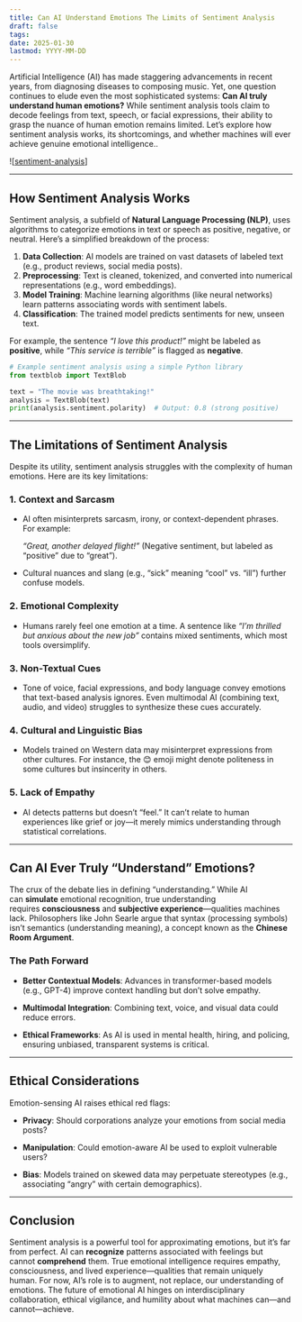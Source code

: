 ```yaml
---
title: Can AI Understand Emotions The Limits of Sentiment Analysis
draft: false
tags: 
date: 2025-01-30
lastmod: YYYY-MM-DD
---
```

 
Artificial Intelligence (AI) has made staggering advancements in recent years, from diagnosing diseases to composing music. Yet, one question continues to elude even the most sophisticated systems: **Can AI truly understand human emotions?** While sentiment analysis tools claim to decode feelings from text, speech, or facial expressions, their ability to grasp the nuance of human emotion remains limited. Let’s explore how sentiment analysis works, its shortcomings, and whether machines will ever achieve genuine emotional intelligence..

![[sentiment-analysis](https://fastercapital.co/i/Sentiment-Analysis--How-to-Use-Sentiment-Analysis-to-Understand-Your-Social-Media-Audience--Challenges-and-Limitations-of-Sentiment-Analysis.webp)]

---

## How Sentiment Analysis Works

Sentiment analysis, a subfield of **Natural Language Processing (NLP)**, uses algorithms to categorize emotions in text or speech as positive, negative, or neutral. Here’s a simplified breakdown of the process:

1. **Data Collection**: AI models are trained on vast datasets of labeled text (e.g., product reviews, social media posts).
2. **Preprocessing**: Text is cleaned, tokenized, and converted into numerical representations (e.g., word embeddings).
3. **Model Training**: Machine learning algorithms (like neural networks) learn patterns associating words with sentiment labels.
4. **Classification**: The trained model predicts sentiments for new, unseen text.

For example, the sentence *“I love this product!”* might be labeled as **positive**, while *“This service is terrible”* is flagged as **negative**.

```python
# Example sentiment analysis using a simple Python library
from textblob import TextBlob

text = "The movie was breathtaking!"
analysis = TextBlob(text)
print(analysis.sentiment.polarity)  # Output: 0.8 (strong positive)
```

---

## The Limitations of Sentiment Analysis

Despite its utility, sentiment analysis struggles with the complexity of human emotions. Here are its key limitations:

### 1. **Context and Sarcasm**

- AI often misinterprets sarcasm, irony, or context-dependent phrases. For example:

     _“Great, another delayed flight!”_ (Negative sentiment, but labeled as “positive” due to “great”).

- Cultural nuances and slang (e.g., “sick” meaning “cool” vs. “ill”) further confuse models.

### 2. **Emotional Complexity**

- Humans rarely feel one emotion at a time. A sentence like _“I’m thrilled but anxious about the new job”_ contains mixed sentiments, which most tools oversimplify.

### 3. **Non-Textual Cues**

- Tone of voice, facial expressions, and body language convey emotions that text-based analysis ignores. Even multimodal AI (combining text, audio, and video) struggles to synthesize these cues accurately.

### 4. **Cultural and Linguistic Bias**

- Models trained on Western data may misinterpret expressions from other cultures. For instance, the 😊 emoji might denote politeness in some cultures but insincerity in others.

### 5. **Lack of Empathy**

- AI detects patterns but doesn’t “feel.” It can’t relate to human experiences like grief or joy—it merely mimics understanding through statistical correlations.

---

## Can AI Ever Truly “Understand” Emotions?

The crux of the debate lies in defining “understanding.” While AI can **simulate** emotional recognition, true understanding requires **consciousness** and **subjective experience**—qualities machines lack. Philosophers like John Searle argue that syntax (processing symbols) isn’t semantics (understanding meaning), a concept known as the **Chinese Room Argument**.

### The Path Forward

- **Better Contextual Models**: Advances in transformer-based models (e.g., GPT-4) improve context handling but don’t solve empathy.

- **Multimodal Integration**: Combining text, voice, and visual data could reduce errors.

- **Ethical Frameworks**: As AI is used in mental health, hiring, and policing, ensuring unbiased, transparent systems is critical.


---

## Ethical Considerations

Emotion-sensing AI raises ethical red flags:

- **Privacy**: Should corporations analyze your emotions from social media posts?

- **Manipulation**: Could emotion-aware AI be used to exploit vulnerable users?

- **Bias**: Models trained on skewed data may perpetuate stereotypes (e.g., associating “angry” with certain demographics).

---

## Conclusion

Sentiment analysis is a powerful tool for approximating emotions, but it’s far from perfect. AI can **recognize** patterns associated with feelings but cannot **comprehend** them. True emotional intelligence requires empathy, consciousness, and lived experience—qualities that remain uniquely human. For now, AI’s role is to augment, not replace, our understanding of emotions. The future of emotional AI hinges on interdisciplinary collaboration, ethical vigilance, and humility about what machines can—and cannot—achieve.